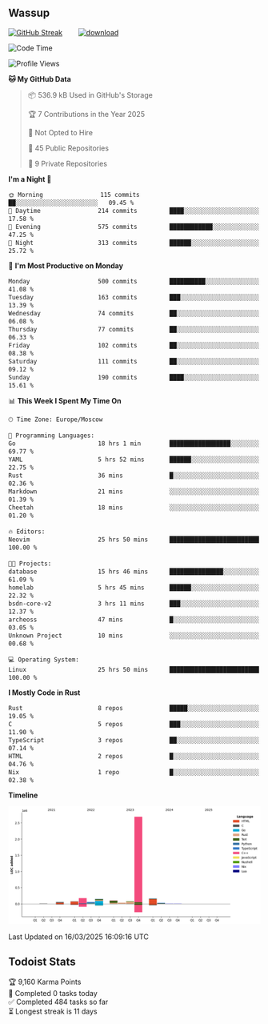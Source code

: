 ## Wassup

<!--
-->

[![GitHub Streak](http://github-readme-streak-stats.herokuapp.com?user=archeoss&theme=shades-of-purple&hide_border=true&date_format=j%20M%5B%20Y%5D)](https://git.io/streak-stats)&nbsp;&nbsp;&nbsp;&nbsp;&nbsp;&nbsp;&nbsp;&nbsp;[![download](https://user-images.githubusercontent.com/68448737/147796309-d8b65b1d-4dde-40d9-b03a-2b42aaa6cd43.jpeg)
](http://bmstu.ru/)

<!--START_SECTION:waka-->
![Code Time](http://img.shields.io/badge/Code%20Time-3%2C832%20hrs%2032%20mins-blue)

![Profile Views](http://img.shields.io/badge/Profile%20Views-1-blue)

**🐱 My GitHub Data** 

> 📦 536.9 kB Used in GitHub's Storage 
 > 
> 🏆 7 Contributions in the Year 2025
 > 
> 🚫 Not Opted to Hire
 > 
> 📜 45 Public Repositories 
 > 
> 🔑 9 Private Repositories 
 > 
**I'm a Night 🦉** 

```text
🌞 Morning                115 commits         ██░░░░░░░░░░░░░░░░░░░░░░░   09.45 % 
🌆 Daytime                214 commits         ████░░░░░░░░░░░░░░░░░░░░░   17.58 % 
🌃 Evening                575 commits         ████████████░░░░░░░░░░░░░   47.25 % 
🌙 Night                  313 commits         ██████░░░░░░░░░░░░░░░░░░░   25.72 % 
```
📅 **I'm Most Productive on Monday** 

```text
Monday                   500 commits         ██████████░░░░░░░░░░░░░░░   41.08 % 
Tuesday                  163 commits         ███░░░░░░░░░░░░░░░░░░░░░░   13.39 % 
Wednesday                74 commits          ██░░░░░░░░░░░░░░░░░░░░░░░   06.08 % 
Thursday                 77 commits          ██░░░░░░░░░░░░░░░░░░░░░░░   06.33 % 
Friday                   102 commits         ██░░░░░░░░░░░░░░░░░░░░░░░   08.38 % 
Saturday                 111 commits         ██░░░░░░░░░░░░░░░░░░░░░░░   09.12 % 
Sunday                   190 commits         ████░░░░░░░░░░░░░░░░░░░░░   15.61 % 
```


📊 **This Week I Spent My Time On** 

```text
🕑︎ Time Zone: Europe/Moscow

💬 Programming Languages: 
Go                       18 hrs 1 min        █████████████████░░░░░░░░   69.77 % 
YAML                     5 hrs 52 mins       ██████░░░░░░░░░░░░░░░░░░░   22.75 % 
Rust                     36 mins             █░░░░░░░░░░░░░░░░░░░░░░░░   02.36 % 
Markdown                 21 mins             ░░░░░░░░░░░░░░░░░░░░░░░░░   01.39 % 
Cheetah                  18 mins             ░░░░░░░░░░░░░░░░░░░░░░░░░   01.20 % 

🔥 Editors: 
Neovim                   25 hrs 50 mins      █████████████████████████   100.00 % 

🐱‍💻 Projects: 
database                 15 hrs 46 mins      ███████████████░░░░░░░░░░   61.09 % 
homelab                  5 hrs 45 mins       ██████░░░░░░░░░░░░░░░░░░░   22.32 % 
bsdn-core-v2             3 hrs 11 mins       ███░░░░░░░░░░░░░░░░░░░░░░   12.37 % 
archeoss                 47 mins             █░░░░░░░░░░░░░░░░░░░░░░░░   03.05 % 
Unknown Project          10 mins             ░░░░░░░░░░░░░░░░░░░░░░░░░   00.68 % 

💻 Operating System: 
Linux                    25 hrs 50 mins      █████████████████████████   100.00 % 
```

**I Mostly Code in Rust** 

```text
Rust                     8 repos             █████░░░░░░░░░░░░░░░░░░░░   19.05 % 
C                        5 repos             ███░░░░░░░░░░░░░░░░░░░░░░   11.90 % 
TypeScript               3 repos             ██░░░░░░░░░░░░░░░░░░░░░░░   07.14 % 
HTML                     2 repos             █░░░░░░░░░░░░░░░░░░░░░░░░   04.76 % 
Nix                      1 repo              █░░░░░░░░░░░░░░░░░░░░░░░░   02.38 % 
```



**Timeline**

![Lines of Code chart](https://raw.githubusercontent.com/archeoss/archeoss/master/assets/bar_graph.png)


 Last Updated on 16/03/2025 16:09:16 UTC
<!--END_SECTION:waka-->

## Todoist Stats

<!-- TODO-IST:START -->
🏆  9,160 Karma Points           
🌸  Completed 0 tasks today           
✅  Completed 484 tasks so far           
⏳  Longest streak is 11 days
<!-- TODO-IST:END -->
